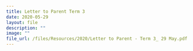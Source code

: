 ```yaml
---
title: Letter to Parent Term 3
date: 2020-05-29
layout: file
description: ""
image: ""
file_url: /files/Resources/2020/Letter to Parent - Term 3_ 29 May.pdf
---
```

